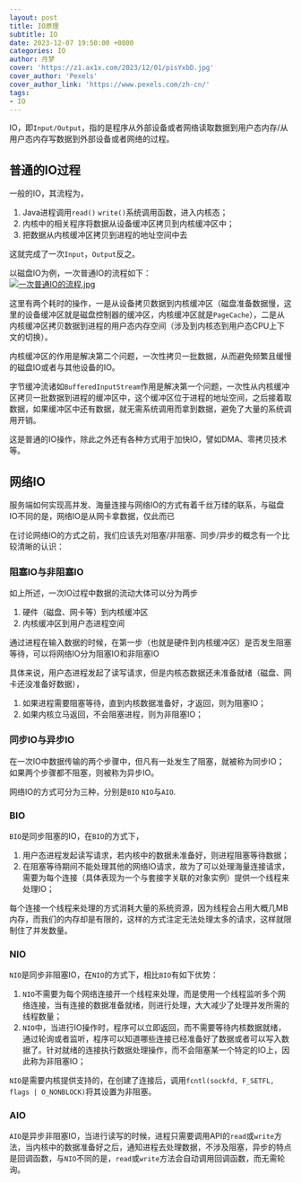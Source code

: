 ```yaml
---
layout: post
title: IO原理
subtitle: IO
date: 2023-12-07 19:50:00 +0800
categories: IO
author: 月梦
cover: 'https://z1.ax1x.com/2023/12/01/pisYxbD.jpg'
cover_author: 'Pexels'
cover_author_link: 'https://www.pexels.com/zh-cn/'
tags:
- IO  
---
```


IO，即`Input/Output`，指的是程序从外部设备或者网络读取数据到用户态内存/从用户态内存写数据到外部设备或者网络的过程。  

## 普通的IO过程
一般的IO，其流程为，  
1. Java进程调用`read()` `write()`系统调用函数，进入内核态；  
2. 内核中的相关程序将数据从设备缓冲区拷贝到内核缓冲区中；  
3. 把数据从内核缓冲区拷贝到进程的地址空间中去  

这就完成了一次`Input`，`Output`反之。  

以磁盘IO为例，一次普通IO的流程如下：  
[![一次普通IO的流程.jpg](https://z1.ax1x.com/2023/12/08/pigjMLD.jpg)](https://imgse.com/i/pigjMLD)   

这里有两个耗时的操作，一是从设备拷贝数据到内核缓冲区（磁盘准备数据慢，这里的设备缓冲区就是磁盘控制器的缓冲区，内核缓冲区就是`PageCache`），二是从内核缓冲区拷贝数据到进程的用户态内存空间（涉及到内核态到用户态CPU上下文的切换）。  

内核缓冲区的作用是解决第二个问题，一次性拷贝一批数据，从而避免频繁且缓慢的磁盘IO或者与其他设备的IO。  

字节缓冲流诸如`BufferedInputStream`作用是解决第一个问题，一次性从内核缓冲区拷贝一批数据到进程的缓冲区中，这个缓冲区位于进程的地址空间，之后接着取数据，如果缓冲区中还有数据，就无需系统调用而拿到数据，避免了大量的系统调用开销。  

这是普通的IO操作，除此之外还有各种方式用于加快IO，譬如DMA、零拷贝技术等。  

## 网络IO
服务端如何实现高并发、海量连接与网络IO的方式有着千丝万缕的联系，与磁盘IO不同的是，网络IO是从网卡拿数据，仅此而已  

在讨论网络IO的方式之前，我们应该先对阻塞/非阻塞、同步/异步的概念有一个比较清晰的认识：  
### 阻塞IO与非阻塞IO
如上所述，一次IO过程中数据的流动大体可以分为两步  
1. 硬件（磁盘、网卡等）到内核缓冲区  
2. 内核缓冲区到用户态进程空间  

通过进程在输入数据的时候，在第一步（也就是硬件到内核缓冲区）是否发生阻塞等待，可以将网络IO分为阻塞IO和非阻塞IO  

具体来说，用户态进程发起了读写请求，但是内核态数据还未准备就绪（磁盘、网卡还没准备好数据），
1. 如果进程需要阻塞等待，直到内核数据准备好，才返回，则为阻塞IO；  
2. 如果内核立马返回，不会阻塞进程，则为非阻塞IO；  

### 同步IO与异步IO
在一次IO中数据传输的两个步骤中，但凡有一处发生了阻塞，就被称为同步IO；如果两个步骤都不阻塞，则被称为异步IO。  

网络IO的方式可分为三种，分别是`BIO` `NIO`与`AIO`.  
### BIO
`BIO`是同步阻塞的IO，在`BIO`的方式下，  
1. 用户态进程发起读写请求，若内核中的数据未准备好，则进程阻塞等待数据；
2. 在阻塞等待期间不能处理其他的网络IO请求，故为了可以处理海量连接请求，需要为每个连接（具体表现为一个与套接字关联的对象实例）提供一个线程来处理IO；  

每个连接一个线程来处理的方式消耗大量的系统资源，因为线程会占用大概几MB内存，而我们的内存却是有限的，这样的方式注定无法处理太多的请求，这样就限制住了并发数量。  

### NIO
`NIO`是同步非阻塞IO，在`NIO`的方式下，相比`BIO`有如下优势：   
1. `NIO`不需要为每个网络连接开一个线程来处理，而是使用一个线程监听多个网络连接，当有连接的数据准备就绪，则进行处理，大大减少了处理并发所需的线程数量；  
2. `NIO`中，当进行IO操作时，程序可以立即返回，而不需要等待内核数据就绪，通过轮询或者监听，程序可以知道哪些连接已经准备好了数据或者可以写入数据了。针对就绪的连接执行数据处理操作，而不会阻塞某一个特定的IO上，因此称为非阻塞IO；  

`NIO`是需要内核提供支持的，在创建了连接后，调用`fcntl(sockfd, F_SETFL, flags | O_NONBLOCK)`将其设置为非阻塞。  

### AIO
`AIO`是异步非阻塞IO，当进行读写的时候，进程只需要调用API的`read`或`write`方法，当内核中的数据准备好之后，通知进程去处理数据，不涉及阻塞，异步的特点是回调函数，与`NIO`不同的是，`read`或`write`方法会自动调用回调函数，而无需轮询。  

